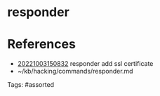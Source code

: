 # responder

# References
- [20221003150832](/zet/20221003150832/) responder add ssl certificate
- ~/kb/hacking/commands/responder.md

Tags:
    #assorted

